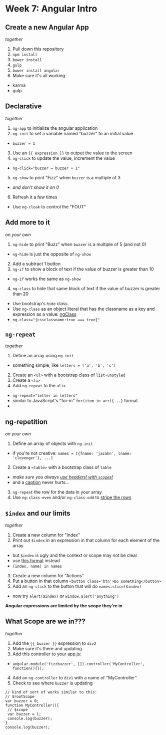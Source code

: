 # Week 7: Angular Intro

## Create a new Angular App
*together*

1. Pull down this repository
2. `npm install`
3. `bower install`
4. `gulp`
5. `bower install angular`
6. Make sure it's all working
  * karma
  * gulp

## Declarative
*together*

1. `ng-app` to initialize the angular application
2. `ng-init` to set a variable named "buzzer" to an initial value
  * `buzzer = 1`
3. Use an `{{ expression }}` to output the value to the screen
4. `ng-click` to update the value, increment the value
  * `ng-click="buzzer = buzzer + 1"`
5. `ng-show` to print "Fizz" when `buzzer` is a multiple of 3
  * *and don't show it on 0*
6. Refresh it a few times
  * Use `ng-cloak` to control the "FOUT"

## Add more to it
*on your own*

1. `ng-hide` to print "Buzz" when `buzzer` is a multiple of 5 (and not 0)
  * `ng-hide` is just the opposite of `ng-show`
2. Add a subtract 1 button
3. `ng-if` to show a block of text if the value of buzzer is greater than 10
  * `ng-if` works the same as `ng-show`
4. `ng-class` to hide that same block of text if the value of buzzer is greater than 20
  * Use bootstrap's `hide` class
  * Use `ng-class` as an object literal that has the classname as a key and expression as a value: [ngClass](https://docs.angularjs.org/api/ng/directive/ngClass)
  * `ng-class="{cssclassname:true === true}"`

## `ng-repeat`
*together*

1. Define an array using `ng-init`
  * something simple, like `letters = ['a', 'b', 'c']`
2. Create an `<ul>` with a bootstrap class of `list-unstyled`
3. Create a `<li>`
4. Add `ng-repeat` to the `<li>`
  * `ng-repeat="letter in letters"`
  * similar to JavaScript's "for-in" `for(item in arr){...}` format
  * 

## ng-repetition
*on your own*

1. Define an array of objects with `ng-init`
  * if you're not creative: `names = [{fname: 'jazahn', lname: 'clevenger'}, ...]`
2. Create a `<table>` with a bootstrap class of `table`
  * *make sure you always [use headers! with `scope`s!](http://webaim.org/techniques/tables/data#headers)*
  * and a [caption](http://webaim.org/techniques/tables/data#caption) never hurts...
3. `ng-repeat` the row for the data in your array
4. Use `ng-class-even` and/or `ng-class-odd` to [stripe the rows](https://docs.angularjs.org/api/ng/directive/ngClassEven)

## `$index` and our limits
*together*

1. Create a new column for "Index"
2. Print out `$index` in an expression in that column for each element of the array
  * but `$index` is ugly and the context or scope may not be clear
  * use [this format](https://docs.angularjs.org/api/ng/directive/ngRepeat#iterating-over-object-properties) instead
  * `(index, name) in names`
3. Create a new column for "Actions"
4. Put a button in that column `<button class='btn'>Do something</button>`
5. Add an `ng-click` to the button that will do `names.slice($index)`
  * now try `alert($index)` or `window.alert('anything')`

**Angular expressions are limited by the scope they're in**

## What Scope are we in???
*together*

1. Add the `{{ buzzer }}` expression to `div2`
2. Make sure it's there and updating
3. Add this controller to your app.js: 
  * `angular.module('fizzbuzzer', []).controller('MyController', function(){});`
4. Add an `ng-controller` to `div1` with a name of "MyController"
5. Check to see where `buzzer` is updating
```
// kind of sort of works similar to this:
// $rootScope
var buzzer = 0;
function MyController(){
 // $scope
 var buzzer = 1;
 console.log(buzzer);
}
console.log(buzzer);
```

